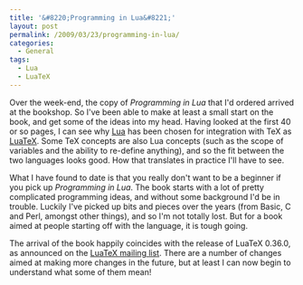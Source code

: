 ```yaml
---
title: '&#8220;Programming in Lua&#8221;'
layout: post
permalink: /2009/03/23/programming-in-lua/
categories:
  - General
tags:
  - Lua
  - LuaTeX
---
```

Over the week-end, the copy of _Programming in Lua_ that I'd ordered arrived at the bookshop. So I've been able to make at least a small start on the book, and get some of the ideas into my head. Having looked at the first 40 or so pages, I can see why [Lua](https://www.lua.org) has been chosen for integration with TeX as [LuaTeX](http://www.luatex.org). Some TeX concepts are also Lua concepts (such as the scope of variables and the ability to re-define anything), and so the fit between the two languages looks good.  How that translates in practice I'll have to see.

What I have found to date is that you really don't want to be a beginner if you pick up _Programming in Lua_. The book starts with a lot of pretty complicated programming ideas, and without some background I'd be in trouble.  Luckily I've picked up bits and pieces over the years (from Basic, C and Perl, amongst other things), and so I'm not totally lost.  But for a book aimed at people starting off with the language, it is tough going.

The arrival of the book happily coincides with the release of LuaTeX 0.36.0, as announced on the [LuaTeX mailing list](https://tug.org/mailman/listinfo/luatex). There are a number of changes aimed at making more changes in the future, but at least I can now begin to understand what some of them mean!
